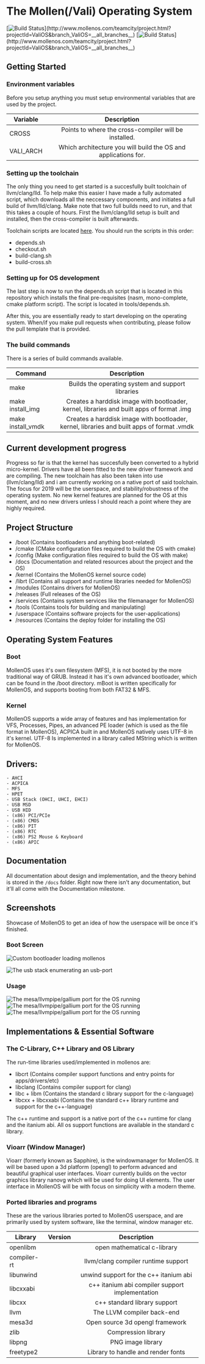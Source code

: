 
# The Mollen(/Vali) Operating System 

[![Build Status](http://www.mollenos.com/teamcity/app/rest/builds/buildType:(id:ValiOS_I386_Build)/statusIcon)](http://www.mollenos.com/teamcity/project.html?projectId=ValiOS&branch_ValiOS=__all_branches__)
[![Build Status](http://www.mollenos.com/teamcity/app/rest/builds/buildType:(id:ValiOS_Amd64_Build)/statusIcon)](http://www.mollenos.com/teamcity/project.html?projectId=ValiOS&branch_ValiOS=__all_branches__)

## Getting Started

### Environment variables
Before you setup anything you must setup environmental variables that are used by
the project.

| Variable         | Description             |
| ---------------- |:-----------------------:|
| CROSS            | Points to where the cross-compiler will be installed. |
| VALI_ARCH        | Which architecture you will build the OS and applications for. |

### Setting up the toolchain
The only thing you need to get started is a succesfully built toolchain of llvm/clang/lld. To help make this easier
I have made a fully automated script, which downloads all the neccessary components, and initiates a full build of llvm/lld/clang.
Make note that two full builds need to run, and that this takes a couple of hours. First the llvm/clang/lld setup is built and installed,
then the cross-compiler is built afterwards.

Toolchain scripts are located [here](https://github.com/Meulengracht/vali-toolchain). You should run the scripts in this order:
- depends.sh
- checkout.sh
- build-clang.sh
- build-cross.sh

### Setting up for OS development
The last step is now to run the depends.sh script that is located in this repository which installs
the final pre-requisites (nasm, mono-complete, cmake platform script). The script is located in tools/depends.sh.

After this, you are essentially ready to start developing on the operating system. When/if you make pull requests
when contributing, please follow the pull template that is provided.

### The build commands
There is a series of build commands available.

| Command           | Description             |
| ----------------- |:-----------------------:|
| make              | Builds the operating system and support libraries |
| make install_img  | Creates a harddisk image with bootloader, kernel, libraries and built apps of format .img |
| make install_vmdk | Creates a harddisk image with bootloader, kernel, libraries and built apps of format .vmdk |

## Current development progress

Progress so far is that the kernel has succesfully been converted to a hybrid micro-kernel. Drivers have all been fitted to the new driver framework and
are compiling. The new toolchain has also been taken into use (llvm/clang/lld) and i am currently working on a native port of said toolchain. The focus
for 2019 will be the userspace, and stability/robustness of the operating system. No new kernel features are planned for the OS at this moment,
and no new drivers unless I should reach a point where they are highly required.

## Project Structure

- /boot (Contains bootloaders and anything boot-related)
- /cmake (CMake configuration files required to build the OS with cmake)
- /config (Make configuration files required to build the OS with make)
- /docs (Documentation and related resources about the project and the OS)
- /kernel (Contains the MollenOS kernel source code)
- /librt (Contains all support and runtime libraries needed for MollenOS)
- /modules (Contains drivers for MollenOS)
- /releases (Full releases of the OS)
- /services (Contains system services like the filemanager for MollenOS)
- /tools (Contains tools for building and manipulating)
- /userspace (Contains software projects for the user-applications)
- /resources (Contains the deploy folder for installing the OS)

## Operating System Features

### Boot
MollenOS uses it's own filesystem (MFS), it is not booted by the more traditional way of GRUB. Instead it has it's own advanced bootloader, which can be found in the /boot directory. mBoot is written specifically for MollenOS, and supports booting from both FAT32 & MFS.

### Kernel
MollenOS supports a wide array of features and has implementation for VFS, Processes, Pipes, an advanced PE loader (which is used as the file format in MollenOS), ACPICA built in and MollenOS natively uses UTF-8 in it's kernel. UTF-8 Is implemented in a library called MString which is written for MollenOS.

## Drivers:
    - AHCI
    - ACPICA
    - MFS
    - HPET
    - USB Stack (OHCI, UHCI, EHCI)
    - USB MSD
    - USB HID
    - (x86) PCI/PCIe
    - (x86) CMOS
    - (x86) PIT
    - (x86) RTC
    - (x86) PS2 Mouse & Keyboard
    - (x86) APIC

## Documentation

All documentation about design and implementation, and the theory behind is stored in the `/docs` folder. Right now there isn't any documentation, but it'll all come with the Documentation milestone.

## Screenshots

Showcase of MollenOS to get an idea of how the userspace will be once it's finished.

### Boot Screen

![Custom bootloader loading mollenos](docs/images/bootloader.png)

![The usb stack enumerating an usb-port](docs/images/usbstack.png)

### Usage

![The mesa/llvmpipe/gallium port for the OS running](docs/images/gfx1.png)
![The mesa/llvmpipe/gallium port for the OS running](docs/images/gfx2.png)
![The mesa/llvmpipe/gallium port for the OS running](docs/images/gfx4.png)

## Implementations & Essential Software

### The C-Library, C++ Library and OS Library

The run-time libraries used/implemented in mollenos are:
 - libcrt (Contains compiler support functions and entry points for apps/drivers/etc)
 - libclang (Contains compiler support for clang)
 - libc + libm (Contains the standard c library support for the c-language)
 - libcxx + libcxxabi (Contains the standard c++ library runtime and support for the c++-language)

The c++ runtime and support is a native port of the c++ runtime for clang and the itanium abi. All os support functions are available in the standard c library.

### Vioarr (Window Manager)

Vioarr (formerly known as Sapphire), is the windowmanager for MollenOS. It will be based upon a 3d platform (opengl) to perform advanced and beautiful
graphical user interfaces. Vioarr currently builds on the vector graphics library nanovg which will be used for doing UI elements. The user interface in
MollenOS will be with focus on simplicity with a modern theme. 

### Ported libraries and programs

These are the various libraries ported to MollenOS userspace, and are primarily used by system software, like the terminal, window manager etc.

| Library       | Version   | Description             |
| ------------- | ---------:|:-----------------------:|
| openlibm      | <unk>     | open mathematical c-library   |
| compiler-rt   | <unk>     | llvm/clang compiler runtime support  |
| libunwind     | <unk>     | unwind support for the c++ itanium abi  |
| libcxxabi     | <unk>     | c++ itanium abi compiler support implementation  |
| libcxx        | <unk>     | c++ standard library support   |
| llvm          | <unk>     | The LLVM compiler back-end   |
| mesa3d        | <unk>     | Open source 3d opengl framework   |
| zlib          | <unk>     | Compression library   |
| libpng        | <unk>     | PNG image library   |
| freetype2     | <unk>     | Library to handle and render fonts   |

